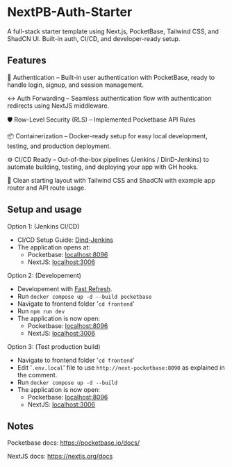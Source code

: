 # NextPB-Auth-Starter

A full-stack starter template using Next.js, PocketBase, Tailwind CSS, and ShadCN UI. Built-in auth, CI/CD, and developer-ready setup.

## Features

🔐 Authentication – Built-in user authentication with PocketBase, ready to handle login, signup, and session management.

↔️ Auth Forwarding – Seamless authentication flow with authentication redirects using NextJS middleware.

🛡️ Row-Level Security (RLS) – Implemented Pocketbase API Rules

📦 Containerization – Docker-ready setup for easy local development, testing, and production deployment.

⚙️ CI/CD Ready – Out-of-the-box pipelines (Jenkins / DinD-Jenkins) to automate building, testing, and deploying your app with GH hooks.

🎨 Clean starting layout with Tailwind CSS and ShadCN with example app router and API route usage.


## Setup and usage

Option 1: (Jenkins CI/CD)

- CI/CD Setup Guide: [Dind-Jenkins](https://github.com/V-vTK/DinD-Jenkins)
- The application opens at:
  - Pocketbase: [localhost:8096](http://localhost:8096)
  - NextJS: [localhost:3006](http://localhost:3006)

Option 2: (Developement)

- Developement with [Fast Refresh](https://nextjs.org/docs/architecture/fast-refresh).
- Run `docker compose up -d --build pocketbase`
- Navigate to frontend folder '`cd frontend`'
- Run `npm run dev`
- The application is now open:
  - Pocketbase: [localhost:8096](http://localhost:8096)
  - NextJS: [localhost:3006](http://localhost:3000)

Option 3: (Test production build)

- Navigate to frontend folder '`cd frontend`'
- Edit '`.env.local`' file to use `http://next-pocketbase:8090` as explained in the comment.
- Run `docker compose up -d --build`
- The application is now open:
  - Pocketbase: [localhost:8096](http://localhost:8096)
  - NextJS: [localhost:3006](http://localhost:3006)

## Notes

Pocketbase docs: https://pocketbase.io/docs/

NextJS docs: https://nextjs.org/docs
